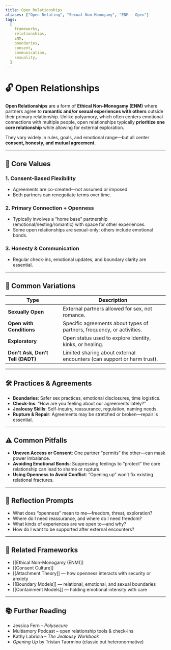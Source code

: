 ```yaml
---
title: Open Relationships
aliases: ["Open Relating", "Sexual Non-Monogamy", "ENM - Open"]
tags:
  [
    frameworks,
    relationships,
    ENM,
    boundaries,
    consent,
    communication,
    sexuality,
  ]
---
```


<!-- @format -->

# 🔓 Open Relationships

**Open Relationships** are a form of **Ethical Non-Monogamy (ENM)** where partners agree to **romantic and/or sexual experiences with others** outside their primary relationship. Unlike polyamory, which often centers emotional connections with multiple people, open relationships typically **prioritize one core relationship** while allowing for external exploration.

They vary widely in rules, goals, and emotional range—but all center **consent, honesty, and mutual agreement**.

---

## 🧠 Core Values

### 1. **Consent-Based Flexibility**

- Agreements are co-created—not assumed or imposed.
- Both partners can renegotiate terms over time.

### 2. **Primary Connection + Openness**

- Typically involves a “home base” partnership (emotional/nesting/romantic) with space for other experiences.
- Some open relationships are sexual-only; others include emotional bonds.

### 3. **Honesty & Communication**

- Regular check-ins, emotional updates, and boundary clarity are essential.

---

## 🔀 Common Variations

| Type                             | Description                                                            |
| -------------------------------- | ---------------------------------------------------------------------- |
| **Sexually Open**                | External partners allowed for sex, not romance.                        |
| **Open with Conditions**         | Specific agreements about types of partners, frequency, or activities. |
| **Exploratory**                  | Open status used to explore identity, kinks, or healing.               |
| **Don’t Ask, Don’t Tell (DADT)** | Limited sharing about external encounters (can support or harm trust). |

---

## 🛠 Practices & Agreements

- **Boundaries**: Safer sex practices, emotional disclosures, time logistics.
- **Check-Ins**: “How are you feeling about our agreements lately?”
- **Jealousy Skills**: Self-inquiry, reassurance, regulation, naming needs.
- **Rupture & Repair**: Agreements may be stretched or broken—repair is essential.

---

## ⚠️ Common Pitfalls

- **Uneven Access or Consent**: One partner “permits” the other—can mask power imbalance.
- **Avoiding Emotional Bonds**: Suppressing feelings to “protect” the core relationship can lead to shame or rupture.
- **Using Openness to Avoid Conflict**: “Opening up” won’t fix existing relational fractures.

---

## 💬 Reflection Prompts

- What does “openness” mean to me—freedom, threat, exploration?
- Where do I need reassurance, and where do I need freedom?
- What kinds of experiences are we open to—and why?
- How do I want to be supported after external encounters?

---

## 🔗 Related Frameworks

- [[Ethical Non-Monogamy (ENM)]]
- [[Consent Culture]]
- [[Attachment Theory]] — how openness interacts with security or anxiety
- [[Boundary Models]] — relational, emotional, and sexual boundaries
- [[Containment Models]] — holding emotional intensity with care

---

## 📚 Further Reading

- Jessica Fern – _Polysecure_
- Multiamory Podcast – open relationship tools & check-ins
- Kathy Labriola – _The Jealousy Workbook_
- _Opening Up_ by Tristan Taormino (classic but heteronormative)
